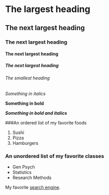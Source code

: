 <!--
This is a comment. Inside the comments is where I'll
give you instructions for what you'll need to do to
complete the assignments.
-->

# The largest heading
## The next largest heading
### The next largest heading
#### The next largest heading
##### The next largest heading
###### The smallest heading

*Something in italics*

**Something in bold**

***Something in bold and italics***

###An ordered list of my favorite foods
1. Sushi
2. Pizza
3. Hamburgers

### An unordered list of my favorite classes
* Gen Psych
* Statistics
* Research Methods

My favorite [search engine](https://google.com).